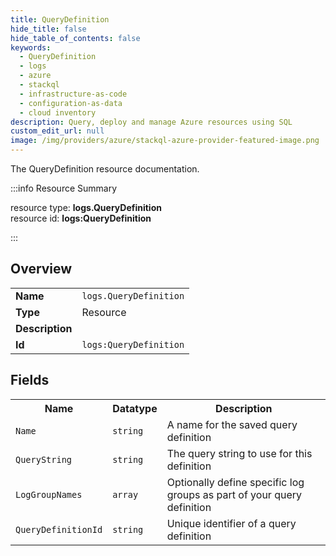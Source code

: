 ```yaml
---
title: QueryDefinition
hide_title: false
hide_table_of_contents: false
keywords:
  - QueryDefinition
  - logs
  - azure
  - stackql
  - infrastructure-as-code
  - configuration-as-data
  - cloud inventory
description: Query, deploy and manage Azure resources using SQL
custom_edit_url: null
image: /img/providers/azure/stackql-azure-provider-featured-image.png
---
```

The QueryDefinition resource documentation.

:::info Resource Summary

<div class="row">
<div class="providerDocColumn">
<span>resource type:&nbsp;<b>logs.QueryDefinition</b></span><br />
<span>resource id:&nbsp;<b>logs:QueryDefinition</b></span><br />
</div>
</div>

:::

## Overview
<table><tbody>
<tr><td><b>Name</b></td><td><code>logs.QueryDefinition</code></td></tr>
<tr><td><b>Type</b></td><td>Resource</td></tr>
<tr><td><b>Description</b></td><td></td></tr>
<tr><td><b>Id</b></td><td><code>logs:QueryDefinition</code></td></tr>
</tbody></table>

## Fields
<table><tbody>
<tr><th>Name</th><th>Datatype</th><th>Description</th></tr>
<tr><td><code>Name</code></td><td><code>string</code></td><td>A name for the saved query definition</td></tr><tr><td><code>QueryString</code></td><td><code>string</code></td><td>The query string to use for this definition</td></tr><tr><td><code>LogGroupNames</code></td><td><code>array</code></td><td>Optionally define specific log groups as part of your query definition</td></tr><tr><td><code>QueryDefinitionId</code></td><td><code>string</code></td><td>Unique identifier of a query definition</td></tr>
</tbody></table>